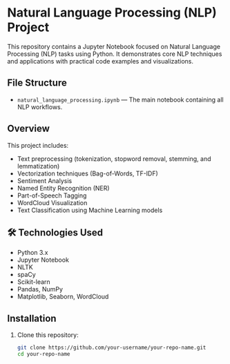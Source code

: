 #  Natural Language Processing (NLP) Project

This repository contains a Jupyter Notebook focused on Natural Language Processing (NLP) tasks using Python. It demonstrates core NLP techniques and applications with practical code examples and visualizations.

##  File Structure

- `natural_language_processing.ipynb` — The main notebook containing all NLP workflows.

##  Overview

This project includes:

- Text preprocessing (tokenization, stopword removal, stemming, and lemmatization)
- Vectorization techniques (Bag-of-Words, TF-IDF)
- Sentiment Analysis
- Named Entity Recognition (NER)
- Part-of-Speech Tagging
- WordCloud Visualization
- Text Classification using Machine Learning models

## 🛠 Technologies Used

- Python 3.x
- Jupyter Notebook
- NLTK
- spaCy
- Scikit-learn
- Pandas, NumPy
- Matplotlib, Seaborn, WordCloud

##  Installation

1. Clone this repository:
   ```bash
   git clone https://github.com/your-username/your-repo-name.git
   cd your-repo-name
